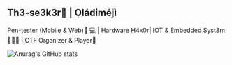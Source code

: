 ## Th3-se3k3r🥷 | Ọládiméjì

Pen-tester (Mobile & Web)🚨 💻 | Hardware H4x0r| IOT & Embedded Syst3m 🤖💡🧰 | CTF Organizer & Player👾

![Anurag's GitHub stats](https://github-readme-stats.vercel.app/api?username=Th3-Seek3r&theme=dark&show_icons=true)
